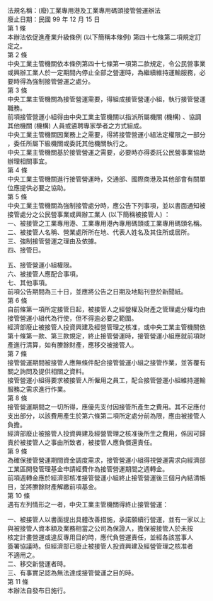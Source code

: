 法規名稱：(廢)工業專用港及工業專用碼頭接管營運辦法  
廢止日期：民國 99 年 12 月 15 日  
第 1 條  
本辦法依促進產業升級條例 (以下簡稱本條例) 第四十七條第二項規定訂  
定之。  
第 2 條  
中央工業主管機關依本條例第四十七條第一項第二款規定，令公民營事業  
或興辦工業人於一定期間內停止全部之營運時，為繼續維持運輸服務，必  
要時得為強制接管營運之處分。  
第 3 條  
中央工業主管機關為接管營運需要，得組成接管營運小組，執行接管營運  
職務。  
前項接管營運小組得由中央工業主管機關以指派所屬機關 (機構) 、協調  
其他機關 (機構) 人員或遴聘專家學者之方式組成。  
中央工業主管機關因業務上之需要，得將接管營運小組法定權限之一部分  
，委任所屬下級機關或委託其他機關執行之。  
中央工業主管機關基於接管營運之需要，必要時亦得委託公民營事業協助  
辦理相關事宜。  
第 4 條  
中央工業主管機關進行接管營運時，交通部、國際商港及其他部會有關單  
位應提供必要之協助。  
第 5 條  
中央工業主管機關為強制接管處分時，應公告下列事項，並以書面通知被  
接管處分之公民營事業或興辦工業人 (以下簡稱被接管人) ：  
一、被接管之工業專用港、工業專用港內專用碼頭或工業專用碼頭名稱。  
二、被接管人名稱、營業處所所在地、代表人姓名及其住所或居所。  
三、強制接管營運之理由及依據。  
四、接管日。  


五、接管營運小組權限。  
六、被接管人應配合事項。  
七、其他事項。  
前項公告期間為三十日，並應將公告之日期及地點刊登於新聞紙。  
第 6 條  
自前條第一項所定接管日起，被接管人之經營權及財產之管理處分權均由  
接管營運小組代為行使，但不得逾必要之範圍。  
經濟部廢止被接管人投資興建及經營管理之核准，或中央工業主管機關依  
第十條第一款、第三款規定，終止接管營運時，接管營運小組應就前項財  
產進行清算，如有賸餘財產，應移交被接管人。  
第 7 條  
接管營運期間被接管人應無條件配合接管營運小組之接管作業，並答覆有  
關之詢問及提供相關之資料。  
接管營運小組得要求被接管人所僱用之員工，配合接管營運小組維持運輸  
服務之需求進行作業。  
第 8 條  
接管營運期間之一切所得，應優先支付因接管所產生之費用。其不足應付  
支出部分，以該費用產生於第六條第二項所定處分前為限，應由被接管人  
負擔。  
經濟部廢止被接管人投資興建及經營管理之核准後所生之費用，係因可歸  
責於被接管人之事由所致者，被接管人應負償還責任。  
第 9 條  
為確保接管營運期間資金調度需求，接管營運小組得視營運需求向經濟部  
工業區開發管理基金申請經費作為接管營運期間之週轉金。  
前項週轉金應於經濟部核准接管營運小組終止接管營運後三個月內結清帳  
目，並將賸餘財產解繳前項基金。  
第 10 條  
遇有左列情形之一者，中央工業主管機關得終止接管營運：  


一、被接管人以書面提出具體改善措施，承諾願續行營運，並有一家以上  
與被接管人資本額及業務相當之公司為保證人，擔保被接管人於未按  
核定計畫營運或違反專用目的時，應代負營運責任，並經各該當事人  
簽署協議時。但經濟部已廢止被接管人投資興建及經營管理之核准者  
不適用之。  
二、移交新營運者時。  
三、有事實足認為無法達成接管營運之目的時。  
第 11 條  
本辦法自發布日施行。  


